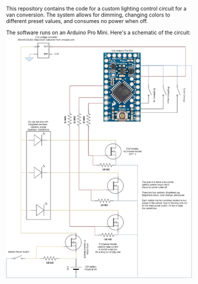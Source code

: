 This repository contains the code for a custom lighting control circuit for a van conversion. The system allows for dimming, changing colors to different preset values, and consumes no power when off. 

The software runs on an Arduino Pro Mini. Here's a schematic of the circuit:
![Schematic](https://github.com/lekjos/VanLED/blob/fade/schematic.jpeg)
